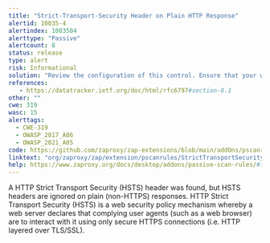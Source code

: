 ```yaml
---
title: "Strict-Transport-Security Header on Plain HTTP Response"
alertid: 10035-4
alertindex: 1003504
alerttype: "Passive"
alertcount: 8
status: release
type: alert
risk: Informational
solution: "Review the configuration of this control. Ensure that your web server, application server, load balancer, etc. is configured to set Strict-Transport-Security for HTTPS responses."
references:
   - https://datatracker.ietf.org/doc/html/rfc6797#section-8.1
other: ""
cwe: 319
wasc: 15
alerttags: 
  - CWE-319
  - OWASP_2017_A06
  - OWASP_2021_A05
code: https://github.com/zaproxy/zap-extensions/blob/main/addOns/pscanrules/src/main/java/org/zaproxy/zap/extension/pscanrules/StrictTransportSecurityScanRule.java
linktext: "org/zaproxy/zap/extension/pscanrules/StrictTransportSecurityScanRule.java"
help: https://www.zaproxy.org/docs/desktop/addons/passive-scan-rules/#id-10035
---
```

A HTTP Strict Transport Security (HSTS) header was found, but HSTS headers are ignored on plain (non-HTTPS) responses.
HTTP Strict Transport Security (HSTS) is a web security policy mechanism whereby a web server declares that complying user agents (such as a web browser) are to interact with it using only secure HTTPS connections (i.e. HTTP layered over TLS/SSL).
